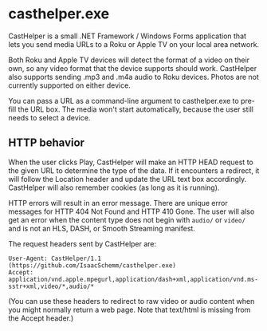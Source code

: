 # casthelper.exe

CastHelper is a small .NET Framework / Windows Forms application that lets you
send media URLs to a Roku or Apple TV on your local area network.

Both Roku and Apple TV devices will detect the format of a video on their own,
so any video format that the device supports should work. CastHelper also
supports sending .mp3 and .m4a audio to Roku devices. Photos are not currently
supported on either device.

You can pass a URL as a command-line argument to casthelper.exe to pre-fill
the URL box. The media won't start automatically, because the user still needs
to select a device.

## HTTP behavior

When the user clicks Play, CastHelper will make an HTTP HEAD request to the
given URL to determine the type of the data. If it encounters a redirect, it
will follow the Location header and update the URL text box accordingly.
CastHelper will also remember cookies (as long as it is running).

HTTP errors will result in an error message. There are unique error messages
for HTTP 404 Not Found and HTTP 410 Gone. The user will also get an error when
the content type does not begin with `audio/` or `video/` and is not an HLS,
DASH, or Smooth Streaming manifest.

The request headers sent by CastHelper are:

    User-Agent: CastHelper/1.1 (https://github.com/IsaacSchemm/casthelper.exe)
	Accept: application/vnd.apple.mpegurl,application/dash+xml,application/vnd.ms-sstr+xml,video/*,audio/*

(You can use these headers to redirect to raw video or audio content when you
might normally return a web page. Note that text/html is missing from the
Accept header.)
